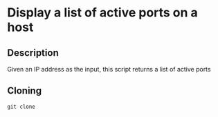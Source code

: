 # Display a list of active ports on a host

## Description
 Given an IP address as the input, this script returns a list of active ports 

## Cloning
```
git clone 
